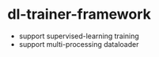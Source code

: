 # dl-trainer-framework
- support supervised-learning training
- support multi-processing dataloader
